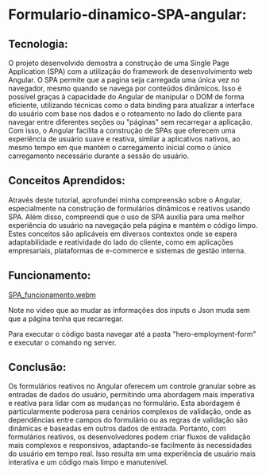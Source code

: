 # Formulario-dinamico-SPA-angular:

## Tecnologia:

O projeto desenvolvido demostra a construção de uma Single Page Application (SPA) com a utilização do framework de desenvolvimento web Angular. O SPA permite que a pagina seja carregada uma única vez no navegador, mesmo quando se navega por conteúdos dinâmicos. Isso é possível graças à capacidade do Angular de manipular o DOM de forma eficiente, utilizando técnicas como o data binding para atualizar a interface do usuário com base nos dados e o roteamento no lado do cliente para navegar entre diferentes seções ou "páginas" sem recarregar a aplicação. Com isso, o Angular facilita a construção de SPAs que oferecem uma experiência de usuário suave e reativa, similar a aplicativos nativos, ao mesmo tempo em que mantém o carregamento inicial como o único carregamento necessário durante a sessão do usuário.

## Conceitos Aprendidos:

Através deste tutorial, aprofundei minha compreensão sobre o Angular, especialmente na construção de formulários dinâmicos e reativos usando SPA. Além disso, compreendi que o uso de SPA auxilia para uma melhor experiência do usuário na navegação pela página e mantém o código limpo. Estes conceitos são aplicáveis em diversos contextos onde se espera adaptabilidade e reatividade do lado do cliente, como em aplicações empresariais, plataformas de e-commerce e sistemas de gestão interna. 

## Funcionamento:


[SPA_funcionamento.webm](https://github.com/Delistoianov/Formulario-dinamico-SPA-angular/assets/99195054/a68fa58d-2784-44e0-8562-b310c1ec5937)

Note no vídeo que ao mudar as informações dos inputs o Json muda sem que a página tenha que recarregar.

Para executar o código basta navegar até a pasta "hero-employment-form" e executar o comando ng server.

## Conclusão:


Os formulários reativos no Angular oferecem um controle granular sobre as entradas de dados do usuário, permitindo uma abordagem mais imperativa e reativa para lidar com as mudanças no formulário. Esta abordagem é particularmente poderosa para cenários complexos de validação, onde as dependências entre campos do formulário ou as regras de validação são dinâmicas e baseadas em outros dados de entrada. 
Portanto, com formulários reativos, os desenvolvedores podem criar fluxos de validação mais complexos e responsivos, adaptando-se facilmente às necessidades do usuário em tempo real. Isso resulta em uma experiência de usuário mais interativa e um código mais limpo e manutenível.





